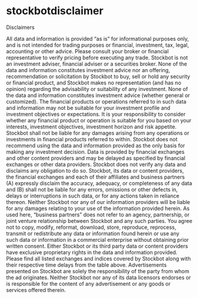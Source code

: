 # stockbotdisclaimer
Disclaimers

All data and information is provided “as is” for informational purposes only, and is not intended for trading purposes or financial, investment, tax, legal, accounting or other advice. Please consult your broker or financial representative to verify pricing before executing any trade. Stockbot is not an investment adviser, financial adviser or a securities broker. None of the data and information constitutes investment advice nor an offering, recommendation or solicitation by Stockbot to buy, sell or hold any security or financial product, and Stockbot makes no representation (and has no opinion) regarding the advisability or suitability of any investment.
None of the data and information constitutes investment advice (whether general or customized). The financial products or operations referred to in such data and information may not be suitable for your investment profile and investment objectives or expectations. It is your responsibility to consider whether any financial product or operation is suitable for you based on your interests, investment objectives, investment horizon and risk appetite. Stockbot shall not be liable for any damages arising from any operations or investments in financial products referred to within. Stockbot does not recommend using the data and information provided as the only basis for making any investment decision.
Data is provided by financial exchanges and other content providers and may be delayed as specified by financial exchanges or other data 
providers. Stockbot does not verify any data and disclaims any obligation to do so.
Stockbot, its data or content providers, the financial exchanges and each of their affiliates and business partners (A) expressly disclaim the accuracy, adequacy, or completeness of any data and (B) shall not be liable for any errors, omissions or other defects in, delays or interruptions in such data, or for any actions taken in reliance thereon. Neither Stockbot nor any of our information providers will be liable for any damages relating to your use of the information provided herein. As used here, “business partners” does not refer to an agency, partnership, or joint venture relationship between Stockbot and any such parties.
You agree not to copy, modify, reformat, download, store, reproduce, reprocess, transmit or redistribute any data or information found herein or use any such data or information in a commercial enterprise without obtaining prior written consent.
Either Stockbot or its third party data or content providers have exclusive proprietary rights in the data and information provided.
Please find all listed exchanges and indices covered by Stockbot along with their respective time delays from the table above.
Advertisements presented on Stockbot are solely the responsibility of the party from whom the ad originates. Neither Stockbot nor any of its data licensors endorses or is responsible for the content of any advertisement or any goods or services offered therein.
